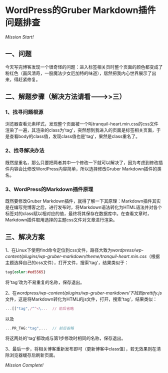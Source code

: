 # WordPress的Gruber Markdown插件问题排查

*Mission Start!*

## 一、问题 
今天写完博客发现一个很奇怪的问题：进入标签相关页时整个页面的颜色都变成了粉红色（画风清奇，一股魔法少女厄加特的味道），居然把我内心世界展示了出来，得赶紧修复。    
   
## 二、解题步骤（解决方法请看--->>三）
### 1、找寻问题根源
浏览器查看元素样式，发现整个页面被一个叫tranquil-heart.min.css的css文件渲染了一遍，其渲染的class为'tag'，突然想到我进入的页面是标签相关页面，于是查看body的class值，发现class值也是'tag'，果然是class重名了。

### 2、找寻解决办法
既然是重名，那么只要把两者其中一个修改一下就可以解决了，因为考虑到修改插件内容会比修改WordPress内容简单，所以选择修改Gruber Markdown插件的类名。

### 3、WordPress的Markdown插件原理
既然要修改Gruber Markdown插件，就得了解一下其原理：Markdown插件其实是在编写完博客之后，进行发布时，将Markdown语法转化为HTML语法并对各个标签对的class赋以相对应的值，最终将其保存在数据库中。在查看文章时，Markdown插件取用选择的主题css文件对文章进行渲染。

## 三、解决方案
1、在Linux下使用find命令定位到css文件，路径大致为*wordpress/wp-content/plugins/wp-gruber-markdown/theme/tranquil-heart.min.css*（根据主题选择自己的css文件），打开文件，搜索'tag'，结果类似于：

```css
tag{color:#ed5565}
```
将'tag'改为不易重复的名称，保存退出。  
   
2、在*wordpress/wp-content/plugins/wp-gruber-markdown/*下找到*prettify.js*文件，这是将Markdown转化为HTML的js文件，打开，搜索'tag'，结果类似：

```js
...[["tag",/^^<\...  // 前后省略
```
以及

```js
...PR_TAG:"tag",...  // 前后省略
```
将这两处的'tag'都改成与第1步修改时相同的名称，保存退出。

3、最后一步，将相关博客重新发布即可（更新博客中class值），若无效果则在清除浏览器缓存后刷新页面。

*Mission Complete!*

